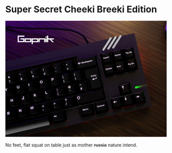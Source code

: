 # Super Secret Cheeki Breeki Edition

![Gopnik](Gopnik.png)

No feet, flat squat on table just as mother ~~russia~~ nature intend.